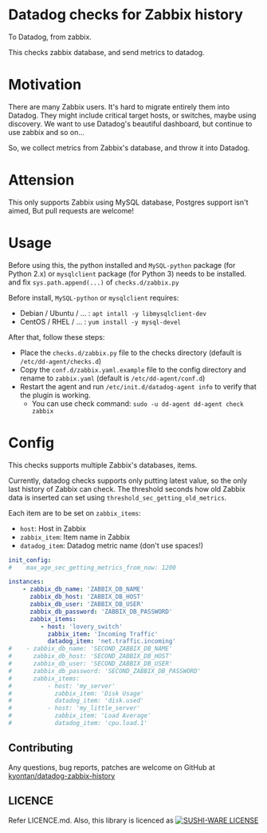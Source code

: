 # Datadog checks for Zabbix history

To Datadog, from zabbix.

This checks zabbix database, and send metrics to datadog.

# Motivation

There are many Zabbix users.  It's hard to migrate entirely them into Datadog.  They might include critical target hosts, or switches, maybe using discovery.  We want to use Datadog's beautiful dashboard, but continue to use zabbix and so on...

So, we collect metrics from Zabbix's database, and throw it into Datadog.

# Attension

This only supports Zabbix using MySQL database, Postgres support isn't aimed,  But pull requests are welcome!

# Usage

Before using this, the python installed and `MySQL-python` package (for Python 2.x) or `mysqlclient` package (for Python 3) needs to be installed.  and fix `sys.path.append(...)` of `checks.d/zabbix.py`

Before install, `MySQL-python` or `mysqlclient` requires:

- Debian / Ubuntu / ... : `apt intall -y libmysqlclient-dev`
- CentOS / RHEL / ... : `yum install -y mysql-devel`

After that, follow these steps:

- Place the `checks.d/zabbix.py` file to the checks directory (default is `/etc/dd-agent/checks.d`)
- Copy the `conf.d/zabbix.yaml.example` file to the config directory and rename to `zabbix.yaml` (default is `/etc/dd-agent/conf.d`)
- Restart the agent and run `/etc/init.d/datadog-agent info` to verify that the plugin is working.
  - You can use check command: `sudo -u dd-agent dd-agent check zabbix`


# Config

This checks supports multiple Zabbix's databases, items.

Currently, datadog checks supports only putting latest value, so the only last history of Zabbix can check.
The threshold seconds how old Zabbix data is inserted can set using `threshold_sec_getting_old_metrics`.

Each item are to be set on `zabbix_items`:

- `host`: Host in Zabbix
- `zabbix_item`: Item name in Zabbix
- `datadog_item`: Datadog metric name (don't use spaces!)

```yaml
init_config:
#    max_age_sec_getting_metrics_from_now: 1200

instances:
    - zabbix_db_name: 'ZABBIX_DB_NAME'
      zabbix_db_host: 'ZABBIX_DB_HOST'
      zabbix_db_user: 'ZABBIX_DB_USER'
      zabbix_db_password: 'ZABBIX_DB_PASSWORD'
      zabbix_items:
         - host: 'lovery_switch'
           zabbix_item: 'Incoming Traffic'
           datadog_item: 'net.traffic.incoming'
#    - zabbix_db_name: 'SECOND_ZABBIX_DB_NAME'
#      zabbix_db_host: 'SECOND_ZABBIX_DB_HOST'
#      zabbix_db_user: 'SECOND_ZABBIX_DB_USER'
#      zabbix_db_password: 'SECOND_ZABBIX_DB_PASSWORD'
#      zabbix_items:
#          - host: 'my_server'
#            zabbix_item: 'Disk Usage'
#            datadog_item: 'disk.used'
#          - host: 'my_little_server'
#            zabbix_item: 'Load Average'
#            datadog_item: 'cpu.load.1'
```

## Contributing

Any questions, bug reports, patches are welcome on GitHub at [kyontan/datadog-zabbix-history](https://github.com/kyontan/datadog-zabbix-history)

## LICENCE

Refer LICENCE.md.  Also, this library is licenced as [![SUSHI-WARE LICENSE](https://img.shields.io/badge/license-SUSHI--WARE%F0%9F%8D%A3-blue.svg)](https://github.com/MakeNowJust/sushi-ware)
